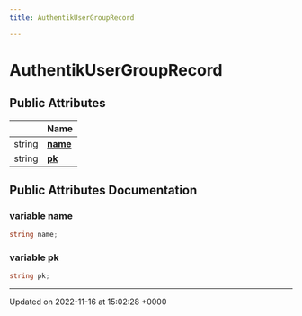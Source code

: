 ```yaml
---
title: AuthentikUserGroupRecord

---
```


# AuthentikUserGroupRecord





## Public Attributes

|                | Name           |
| -------------- | -------------- |
| string | **[name](/SignallingSystem-doc/vb/Classes/classAuthentikUserGroupRecord/#variable-name)**  |
| string | **[pk](/SignallingSystem-doc/vb/Classes/classAuthentikUserGroupRecord/#variable-pk)**  |

## Public Attributes Documentation

### variable name

```csharp
string name;
```


### variable pk

```csharp
string pk;
```


-------------------------------

Updated on 2022-11-16 at 15:02:28 +0000